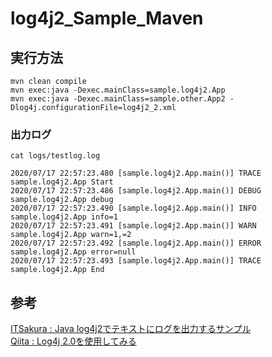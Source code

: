 # log4j2_Sample_Maven

## 実行方法

```
mvn clean compile
mvn exec:java -Dexec.mainClass=sample.log4j2.App
mvn exec:java -Dexec.mainClass=sample.other.App2 -Dlog4j.configurationFile=log4j2_2.xml
```

### 出力ログ

```
cat logs/testlog.log 
```

```
2020/07/17 22:57:23.480 [sample.log4j2.App.main()] TRACE  sample.log4j2.App Start
2020/07/17 22:57:23.486 [sample.log4j2.App.main()] DEBUG  sample.log4j2.App debug
2020/07/17 22:57:23.490 [sample.log4j2.App.main()] INFO   sample.log4j2.App info=1
2020/07/17 22:57:23.491 [sample.log4j2.App.main()] WARN   sample.log4j2.App warn=1,=2
2020/07/17 22:57:23.492 [sample.log4j2.App.main()] ERROR  sample.log4j2.App error=null
2020/07/17 22:57:23.493 [sample.log4j2.App.main()] TRACE  sample.log4j2.App End
```


## 参考

[ITSakura : Java log4j2でテキストにログを出力するサンプル](https://itsakura.com/java-log4j2-sample)  
[Qiita : Log4j 2.0を使用してみる](https://qiita.com/mato-599/items/979e10135c1cb54ceda9)

